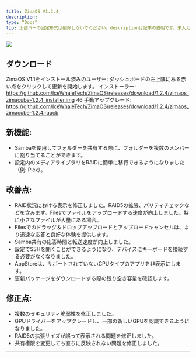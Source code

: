 ```yaml
---
title: ZimaOS V1.2.4
description:
type: “Docs”
tip: 上部バーの固定形式は削除しないでください。descriptionは記事の説明です。未入力の場合は内容の最初の段落を切り取ります。
---
```

![](https://manage.icewhale.io/api/static/docs/1727183033961_image.png)
## ダウンロード
ZimaOS V1.1をインストール済みのユーザー: ダッシュボードの左上隅にある赤い点をクリックして更新を開始します。
インストーラー: https://github.com/IceWhaleTech/ZimaOS/releases/download/1.2.4/zimaos_zimacube-1.2.4_installer.img 46
手動アップグレード: https://github.com/IceWhaleTech/ZimaOS/releases/download/1.2.4/zimaos_zimacube-1.2.4.raucb 
## 新機能:

* Sambaを使用してフォルダーを共有する際に、フォルダーを複数のメンバーに割り当てることができます。
* 設定内のメディアライブラリをRAIDに簡単に移行できるようになりました（例: Plex）。
## 改善点:

* RAID状況における表示を修正しました。RAID5の拡張、パリティチェックなどを含みます。Filesでファイルをアップロードする速度が向上しました。特に小さなファイルが大量にある場合。
* Filesでのドラッグ＆ドロップアップロードとアップロードキャンセルは、より迅速な応答と良好な体験を提供します。
* Samba共有の応答時間と転送速度が向上しました。
* 設定でSSHを開くことができるようになり、デバイスにキーボードを接続する必要がなくなりました。
* AppStoreは、サポートされていないCPUタイプのアプリを非表示にします。
* 更新パッケージをダウンロードする際の残り空き容量を確認します。
## 修正点:

* 複数のセキュリティ脆弱性を修正しました。
* GPUドライバーをアップグレードし、一部の新しいGPUを認識できるようになりました。
* RAID5の拡張サイズが誤って表示される問題を修正しました。
* 共有権限を変更しても直ちに反映されない問題を修正しました。
---